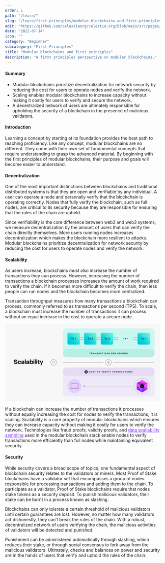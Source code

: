 ```yaml
---
order: 1
path: "/learn/"
slug: "/learn/first-principles/modular-blockchains-and-first-principles"
edit: "https://github.com/celestiaorg/celestia.org/blob/main/src/pages/markdown-pages/learn/first%20principles-modular%20blockchains%20and%20first%20principles.md"
date: "2022-07-14"
icon: ""
category: "Beginner"
subcategory: "First Principles"
title: "Modular blockchains and first principles"
description: "A first principles perspective on modular blockchains."
---
```


<head>
  <meta name="twitter:card" content="summary_large_image">
  <meta name="twitter:site" content="@CelestiaOrg">
  <meta name="twitter:creator" content="@likebeckett">
  <meta name="twitter:title" content="Modular blockchains and first principles">
  <meta name="twitter:description" content="A first principles perspective on modular blockchains.">
  <meta name="twitter:image" content="https://raw.githubusercontent.com/celestiaorg/celestia.org/main/src/pages/markdown-pages/learn/images/learn-modular-twitter-card.png">
<head/>

#### Summary
* Modular blockchains prioritize decentralization for network security by reducing the cost for users to operate nodes and verify the network.
* Scaling enables modular blockchains to increase capacity without making it costly for users to verify and secure the network. 
* A decentralized network of users are ultimately responsible for upholding the security of a blockchain in the presence of malicious validators.

#### Introduction
Learning a concept by starting at its foundation provides the best path to reaching proficiency. Like any concept, modular blockchains are no different. They come with their own set of fundamental concepts that require understanding to grasp the advanced material. By beginning with the first principles of modular blockchains, their purpose and goals will become easier to understand.

#### Decentralization
One of the most important distinctions between blockchains and traditional distributed systems is that they are open and verifiable by any individual. A user can operate a node and personally verify that the blockchain is operating correctly. Nodes that fully verify the blockchain, such as full nodes, are critical to its security because they are responsible for ensuring that the rules of the chain are upheld.

Since verifiability is the core difference between web2 and web3 systems, we measure decentralization by the amount of users that can verify the chain directly themselves. More users running nodes increases decentralization which makes the blockchain more resilient to attacks. Modular blockchains prioritize decentralization for network security by reducing the cost for users to operate nodes and verify the network.

#### Scalability
As users increase, blockchains must also increase the number of transactions they can process.  However, increasing the number of transactions a blockchain processes increases the amount of work required to verify the chain. If it becomes more difficult to verify the chain, then less people can run nodes and the blockchain becomes more centralized.

Transaction throughput measures how many transactions a blockchain can process, commonly referred to as transactions per second (TPS). To scale, a blockchain must increase the number of transactions it can process without an equal increase in the cost to operate a secure node. 

![GATSBY_EMPTY_ALT](./images/Scalability-equation.png)

If a blockchain can increase the number of transactions it processes without equally increasing the cost for nodes to verify the transactions, it is scaling. Scalability is a core property of modular blockchains which ensures they can increase capacity without making it costly for users to verify the network. Technologies like fraud proofs, validity proofs, and <a href="https://celestia.org/glossary/data-availability-sampling/" target="_blank" rel="noopener noreferrer" style="color:#7B2BF9;">data availability sampling</a> used in the modular blockchain stack enable nodes to verify transactions more efficiently than full nodes while maintaining equivalent security.

#### Security
While security covers a broad scope of topics, one fundamental aspect of blockchain security relates to the validators or miners. Most Proof of Stake blockchains have a validator set that encompasses a group of nodes responsible for processing transactions and adding them to the chain.
To participate as a validator, Proof of Stake blockchains require that nodes stake tokens as a security deposit. To punish malicious validators, their stake can be burnt in a process known as slashing.

Blockchains can only tolerate a certain threshold of malicious validators until certain guarantees are lost. However, no matter how many validators act dishonestly, they can’t break the rules of the chain. With a robust, decentralized network of users verifying the chain, the malicious activities of validators will be detected and punished.

Punishment can be administered automatically through slashing, which reduces their stake, or through social consensus to fork away from the malicious validators. Ultimately, checks and balances on power and security are in the hands of users that verify and uphold the rules of the chain.
